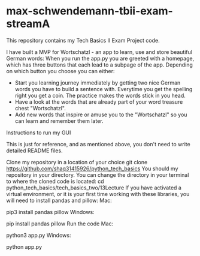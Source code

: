# max-schwendemann-tbii-exam-streamA

This repository contains my Tech Basics II Exam Project code. 

I have built a MVP for Wortschatzl - an app to learn, use and store beautiful German words:
When you run the app.py you are greeted with a homepage, which has three buttons that each lead to a subpage of the app. Depending on which button you choose you can either:
- Start you learning journey immediately by getting two nice German words you have to build a sentence with. Everytime you get the spelling right you get a coin. The practice makes the words stick in you head.
- Have a look at the words that are already part of your word treasure chest "Wortschatzl".
- Add new words that inspire or amuse you to the "Wortschatzl" so you can learn and remember them later.


Instructions to run my GUI

This is just for reference, and as mentioned above, you don't need to write detailed README files.

Clone my repository in a location of your choice
git clone https://github.com/shaq31415926/python_tech_basics
You should my repository in your directory. You can change the directory in your terminal to where the cloned code is located:
cd python_tech_basics/tech_basics_two/13Lecture
If you have activated a virtual environment, or it is your first time working with these libraries, you will need to install pandas and pillow:
Mac:

pip3 install pandas pillow
Windows:

pip install pandas pillow
Run the code
Mac:

python3 app.py
Windows:

python app.py

